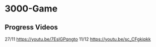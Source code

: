 # 3000-Game
## Progress Videos
27/11
https://youtu.be/7EsIGPqngto
11/12
https://youtu.be/sc_CFgkipkk
 
